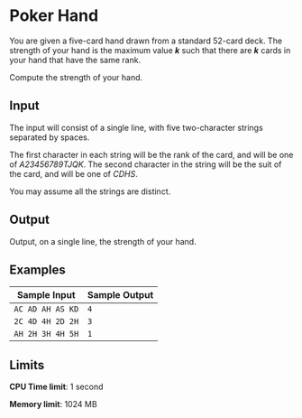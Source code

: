 # Poker Hand

You are given a five-card hand drawn from a standard 52-card deck. The strength of your hand is the maximum value _**k**_ such that there are _**k**_ cards in your hand that have the same rank.

Compute the strength of your hand.

## Input

The input will consist of a single line, with five two-character strings separated by spaces.

The first character in each string will be the rank of the card, and will be one of _A23456789TJQK_. The second character in the string will be the suit of the card, and will be one of _CDHS_.

You may assume all the strings are distinct.

## Output

Output, on a single line, the strength of your hand.

## Examples

Sample Input | Sample Output
-|-
`AC AD AH AS KD` | `4`
`2C 4D 4H 2D 2H` | `3`
`AH 2H 3H 4H 5H` | `1`

## Limits

**CPU Time limit**: 1 second

**Memory limit**: 1024 MB
